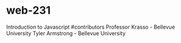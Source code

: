 # web-231
Introduction to Javascript
#contributors
Professor Krasso - Bellevue University
Tyler Armstrong - Bellevue University